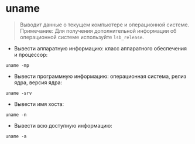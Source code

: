 # uname

> Выводит данные о текущем компьютере и операционной системе.
> Примечание: Для получения дополнительной информации об операционной системе используйте `lsb_release`.

- Вывести аппаратную информацию: класс аппаратного обеспечения и процессор:

`uname -mp`

- Вывести программную информацию: операционная система, релиз ядра, версия ядра:

`uname -srv`

- Вывести имя хоста:

`uname -n`

- Вывести всю доступную информацию:

`uname -a`
